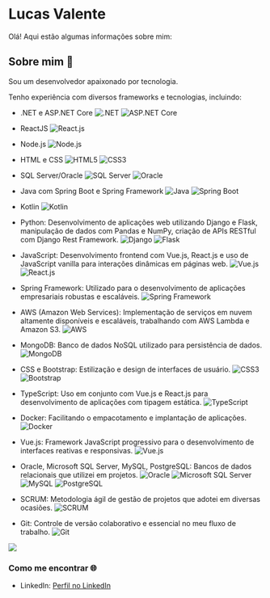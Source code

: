 # Lucas Valente

Olá! Aqui estão algumas informações sobre mim:

## Sobre mim 💫
Sou um desenvolvedor apaixonado por tecnologia.

Tenho experiência com diversos frameworks e tecnologias, incluindo:

- .NET e ASP.NET Core
  ![.NET](https://img.shields.io/badge/.NET-%230092C0.svg?style=for-the-badge&logo=.net&logoColor=white)
  ![ASP.NET Core](https://img.shields.io/badge/ASP.NET_Core-%23512BD4.svg?style=for-the-badge&logo=.net&logoColor=white)

- ReactJS
  ![React.js](https://img.shields.io/badge/React-%2320232a.svg?style=for-the-badge&logo=react&logoColor=%2361DAFB)

- Node.js
  ![Node.js](https://img.shields.io/badge/node.js-%2343853D.svg?style=for-the-badge&logo=node.js&logoColor=white)

- HTML e CSS
  ![HTML5](https://img.shields.io/badge/html5-%23E34F26.svg?style=for-the-badge&logo=html5&logoColor=white)
  ![CSS3](https://img.shields.io/badge/css3-%231572B6.svg?style=for-the-badge&logo=css3&logoColor=white)

- SQL Server/Oracle
  ![SQL Server](https://img.shields.io/badge/Microsoft_SQL_Server-CC2927?style=for-the-badge&logo=microsoft-sql-server&logoColor=white)
  ![Oracle](https://img.shields.io/badge/oracle-%23F00000.svg?style=for-the-badge&logo=oracle&logoColor=white)

- Java com Spring Boot e Spring Framework
  ![Java](https://img.shields.io/badge/Java-%23007396.svg?style=for-the-badge&logo=java&logoColor=white)
  ![Spring Boot](https://img.shields.io/badge/Spring_Boot-%236DB33F.svg?style=for-the-badge&logo=spring-boot&logoColor=white)

- Kotlin
  ![Kotlin](https://img.shields.io/badge/Kotlin-%230095D5.svg?style=for-the-badge&logo=kotlin&logoColor=white)

- Python: Desenvolvimento de aplicações web utilizando Django e Flask, manipulação de dados com Pandas e NumPy, criação de APIs RESTful com Django Rest Framework.
  ![Django](https://img.shields.io/badge/django-%23092E20.svg?style=for-the-badge&logo=django&logoColor=white)
  ![Flask](https://img.shields.io/badge/flask-%23000.svg?style=for-the-badge&logo=flask&logoColor=white)

- JavaScript: Desenvolvimento frontend com Vue.js, React.js e uso de JavaScript vanilla para interações dinâmicas em páginas web.
  ![Vue.js](https://img.shields.io/badge/vue.js-%2335495e.svg?style=for-the-badge&logo=vue.js&logoColor=%234fc08d)
  ![React.js](https://img.shields.io/badge/React-%2320232a.svg?style=for-the-badge&logo=react&logoColor=%2361DAFB)

- Spring Framework: Utilizado para o desenvolvimento de aplicações empresariais robustas e escaláveis.
  ![Spring Framework](https://img.shields.io/badge/spring-6DB33F.svg?style=for-the-badge&logo=spring&logoColor=white)

- AWS (Amazon Web Services): Implementação de serviços em nuvem altamente disponíveis e escaláveis, trabalhando com AWS Lambda e Amazon S3.
  ![AWS](https://img.shields.io/badge/AWS-%23FF9900.svg?style=for-the-badge&logo=amazon-aws&logoColor=white)

- MongoDB: Banco de dados NoSQL utilizado para persistência de dados.
  ![MongoDB](https://img.shields.io/badge/MongoDB-%234ea94b.svg?style=for-the-badge&logo=mongodb&logoColor=white)

- CSS e Bootstrap: Estilização e design de interfaces de usuário.
  ![CSS3](https://img.shields.io/badge/css3-%231572B6.svg?style=for-the-badge&logo=css3&logoColor=white)
  ![Bootstrap](https://img.shields.io/badge/bootstrap-%23563D7C.svg?style=for-the-badge&logo=bootstrap&logoColor=white)

- TypeScript: Uso em conjunto com Vue.js e React.js para desenvolvimento de aplicações com tipagem estática.
  ![TypeScript](https://img.shields.io/badge/typescript-%23007ACC.svg?style=for-the-badge&logo=typescript&logoColor=white)

- Docker: Facilitando o empacotamento e implantação de aplicações.
  ![Docker](https://img.shields.io/badge/docker-%230db7ed.svg?style=for-the-badge&logo=docker&logoColor=white)

- Vue.js: Framework JavaScript progressivo para o desenvolvimento de interfaces reativas e responsivas.
  ![Vue.js](https://img.shields.io/badge/vue.js-%2335495e.svg?style=for-the-badge&logo=vue.js&logoColor=%234fc08d)

- Oracle, Microsoft SQL Server, MySQL, PostgreSQL: Bancos de dados relacionais que utilizei em projetos.
  ![Oracle](https://img.shields.io/badge/oracle-%23F00000.svg?style=for-the-badge&logo=oracle&logoColor=white)
  ![Microsoft SQL Server](https://img.shields.io/badge/Microsoft_SQL_Server-CC2927?style=for-the-badge&logo=microsoft-sql-server&logoColor=white)
  ![MySQL](https://img.shields.io/badge/mysql-%2300f.svg?style=for-the-badge&logo=mysql&logoColor=white)
  ![PostgreSQL](https://img.shields.io/badge/PostgreSQL-316192?style=for-the-badge&logo=postgresql&logoColor=white)

- SCRUM: Metodologia ágil de gestão de projetos que adotei em diversas ocasiões.
  ![SCRUM](https://img.shields.io/badge/scrum-%23161616.svg?style=for-the-badge&logo=scrum&logoColor=white)

- Git: Controle de versão colaborativo e essencial no meu fluxo de trabalho.
  ![Git](https://img.shields.io/badge/git-%23F05033.svg?style=for-the-badge&logo=git&logoColor=white)

![](https://komarev.com/ghpvc/?username=Callak95&color=blueviolet)

### Como me encontrar 🌐
- LinkedIn: [Perfil no LinkedIn](https://www.linkedin.com/in/lucas-valente-174365192/)
